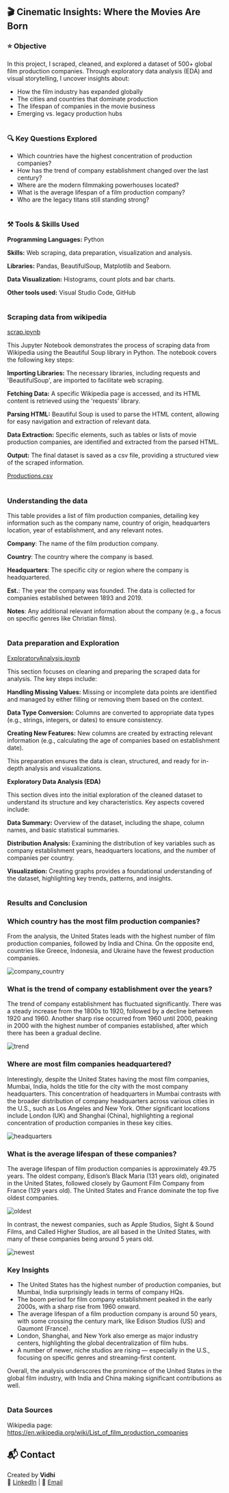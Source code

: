 ## 🎬 Cinematic Insights: Where the Movies Are Born

### ⭐️ Objective

In this project, I scraped, cleaned, and explored a dataset of 500+ global film production companies. Through exploratory data analysis (EDA) and visual storytelling, I uncover insights about:

- How the film industry has expanded globally
- The cities and countries that dominate production
- The lifespan of companies in the movie business
- Emerging vs. legacy production hubs

#
### 🔍 Key Questions Explored

- Which countries have the highest concentration of production companies?
- How has the trend of company establishment changed over the last century?
- Where are the modern filmmaking powerhouses located?
- What is the average lifespan of a film production company?
- Who are the legacy titans still standing strong?

# 
### ⚒️ Tools & Skills Used
   
   **Programming Languages:** Python <br>
   
   **Skills:** Web scraping, data preparation, visualization and analysis. <br>
   
   **Libraries:** Pandas, BeautifulSoup, Matplotlib and Seaborn. <br>
   
   **Data Visualization:** Histograms, count plots and bar charts. <br>
   
   **Other tools used:** Visual Studio Code, GitHub
#
### Scraping data from wikipedia

   [scrap.ipynb](https://github.com/ouidhi/cinematic-insights/blob/e20cf1fd456a1b9c0428bc1ec6676c4cd3694ae4/scrap.ipynb)

   This Jupyter Notebook demonstrates the process of scraping data from Wikipedia using the Beautiful Soup library in Python. The notebook covers the following     key steps: <br>

   **Importing Libraries:** The necessary libraries, including requests and 'BeautifulSoup', are imported to facilitate web scraping. <br>

   **Fetching Data:** A specific Wikipedia page is accessed, and its HTML content is retrieved using the 'requests' library. <br>

   **Parsing HTML:** Beautiful Soup is used to parse the HTML content, allowing for easy navigation and extraction of relevant data. <br>

   **Data Extraction:** Specific elements, such as tables or lists of movie production companies, are identified and extracted from the parsed HTML. <br>

   **Output:** The final dataset is saved as a csv file, providing a structured       view of the scraped information. 

  [Productions.csv](https://github.com/ouidhi/cinematic-insights/blob/3d9818fa257e3b2efeb8045fa2af88592d284cd7/Productions.csv)

#
### Understanding the data

   This table provides a list of film production companies, detailing key information such as the company name, country of origin, headquarters location, year of establishment, and any relevant notes. 

   **Company**: The name of the film production company. <br>
   
   **Country**: The country where the company is based. <br>
   
   **Headquarters**: The specific city or region where the company is headquartered. <br>
   
   **Est.**: The year the company was founded. The data is collected for companies established between 1893 and 2019. <br>
   
   **Notes**: Any additional relevant information about the company (e.g., a focus on specific genres like Christian films).
#
### Data preparation and Exploration

[ExploratoryAnalysis.ipynb](https://github.com/ouidhi/cinematic-insights/blob/3f2fe8a7886a0e4303962db8682379ed6e7f23f1/ExploratoryAnalysis.ipynb)

   This section focuses on cleaning and preparing the scraped data for analysis. The key steps include:

   **Handling Missing Values:** Missing or incomplete data points are identified and managed by either filling or removing them based on the context.

   **Data Type Conversion:** Columns are converted to appropriate data types (e.g., strings, integers, or dates) to ensure consistency.

   **Creating New Features:** New columns are created by extracting relevant information (e.g., calculating the age of companies based on establishment date).

   This preparation ensures the data is clean, structured, and ready for in-depth analysis and visualizations.

   **Exploratory Data Analysis (EDA)**

   This section dives into the initial exploration of the cleaned dataset to understand its structure and key characteristics. Key aspects covered include:

   **Data Summary:** Overview of the dataset, including the shape, column names, and basic statistical summaries.

   **Distribution Analysis:** Examining the distribution of key variables such as company establishment years, headquarters locations, and the number of companies per country.

   **Visualization:** Creating graphs provides a foundational understanding of the dataset, highlighting key trends, patterns, and insights.
#
### Results and Conclusion

### Which country has the most film production companies?
From the analysis, the United States leads with the highest number of film production companies, followed by India and China. On the opposite end, countries like Greece, Indonesia, and Ukraine have the fewest production companies.

![company_country](https://github.com/user-attachments/assets/edac8b3f-5df4-437d-bf9f-4581adc8b1f0)


### What is the trend of company establishment over the years?
The trend of company establishment has fluctuated significantly. There was a steady increase from the 1800s to 1920, followed by a decline between 1920 and 1960. Another sharp rise occurred from 1960 until 2000, peaking in 2000 with the highest number of companies established, after which there has been a gradual decline.

![trend](https://github.com/user-attachments/assets/7745c340-a4cd-46e2-994c-27e145e744e2)


### Where are most film companies headquartered?
Interestingly, despite the United States having the most film companies, Mumbai, India, holds the title for the city with the most company headquarters. This concentration of headquarters in Mumbai contrasts with the broader distribution of company headquarters across various cities in the U.S., such as Los Angeles and New York. Other significant locations include London (UK) and Shanghai (China), highlighting a regional concentration of production companies in these key cities.

![headquarters](https://github.com/user-attachments/assets/9a6ca780-4437-4d4b-a7df-78cbd3cd7af0)

### What is the average lifespan of these companies?
The average lifespan of film production companies is approximately 49.75 years. The oldest company, Edison’s Black Maria (131 years old), originated in the United States, followed closely by Gaumont Film Company from France (129 years old). The United States and France dominate the top five oldest companies.

![oldest](https://github.com/user-attachments/assets/60bb4084-5a27-472b-9629-8432c440aeae)

In contrast, the newest companies, such as Apple Studios, Sight & Sound Films, and Called Higher Studios, are all based in the United States, with many of these companies being around 5 years old. 

![newest](https://github.com/user-attachments/assets/ad2c38ef-3ae5-42a0-a790-3d3b7bbe668c)


### Key Insights

- The United States has the highest number of production companies, but Mumbai, India surprisingly leads in terms of company HQs.
- The boom period for film company establishment peaked in the early 2000s, with a sharp rise from 1960 onward.
- The average lifespan of a film production company is around 50 years, with some crossing the century mark, like Edison Studios (US) and Gaumont (France).
- London, Shanghai, and New York also emerge as major industry centers, highlighting the global decentralization of film hubs.
- A number of newer, niche studios are rising — especially in the U.S., focusing on specific genres and streaming-first content.

Overall, the analysis underscores the prominence of the United States in the global film industry, with India and China making significant contributions as well.
#
### Data Sources

Wikipedia page: https://en.wikipedia.org/wiki/List_of_film_production_companies

## 📬 Contact

Created by **Vidhi**  
🔗 [LinkedIn](https://www.linkedin.com/in/vidhi-parmar777/) | 📧 [Email](vidhi30th@gmail.com) 


